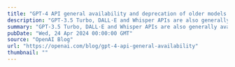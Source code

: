 ```yaml
---
title: "GPT-4 API general availability and deprecation of older models in the Completions API"
description: "GPT-3.5 Turbo, DALL·E and Whisper APIs are also generally available, and we are releasing a deprecation plan for older models of the Completions API, which will retire at the beginning of 2024."
summary: "GPT-3.5 Turbo, DALL·E and Whisper APIs are also generally available, and we are releasing a deprecation plan for older models of the Completions API, which will retire at the beginning of 2024."
pubDate: "Wed, 24 Apr 2024 00:00:00 GMT"
source: "OpenAI Blog"
url: "https://openai.com/blog/gpt-4-api-general-availability"
thumbnail: ""
---
```


